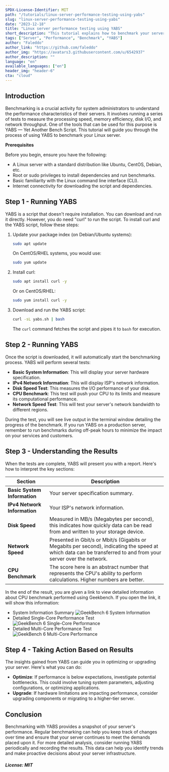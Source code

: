 ```yaml
---
SPDX-License-Identifier: MIT
path: "/tutorials/linux-server-performance-testing-using-yabs"
slug: "linux-server-performance-testing-using-yabs"
date: "2023-12-18"
title: "Linux server performance testing using YABS"
short_description: "This tutorial explains how to benchmark your server using 'Yet Another Benchmark Script' (YABS)."
tags: ["Server", "Performance", "Benchmark", "YABS"]
author: "Faleddo"
author_link: "https://github.com/faleddo"
author_img: "https://avatars3.githubusercontent.com/u/6542937"
author_description: ""
language: "en"
available_languages: ["en"]
header_img: "header-6"
cta: "cloud"
---
```


## Introduction

Benchmarking is a crucial activity for system administrators to understand the performance characteristics of their servers. It involves running a series of tests to measure the processing speed, memory efficiency, disk I/O, and network throughput. One of the tools that can be used for this purpose is YABS — Yet Another Bench Script. This tutorial will guide you through the process of using YABS to benchmark your Linux server.

**Prerequisites**

Before you begin, ensure you have the following:

- A Linux server with a standard distribution like Ubuntu, CentOS, Debian, etc.
- Root or sudo privileges to install dependencies and run benchmarks.
- Basic familiarity with the Linux command line interface (CLI).
- Internet connectivity for downloading the script and dependencies.

## Step 1 - Running YABS

YABS is a script that doesn't require installation. You can download and run it directly. However, you do need "curl" to run the script. To install curl and the YABS script, follow these steps:

1. Update your package index (on Debian/Ubuntu systems):
   ```bash
   sudo apt update
   ```
   On CentOS/RHEL systems, you would use:
   ```bash
   sudo yum update
   ```

2. Install curl:
   ```bash
   sudo apt install curl -y
   ```
   Or on CentOS/RHEL:
   ```bash
   sudo yum install curl -y
   ```

3. Download and run the YABS script:
   ```bash
   curl -sL yabs.sh | bash
   ```
   The `curl` command fetches the script and pipes it to `bash` for execution.

## Step 2 - Running YABS

Once the script is downloaded, it will automatically start the benchmarking process. YABS will perform several tests:

- **Basic System Information**: This will display your server hardware specification.
- **IPv4 Network Information**: This will display ISP's network information.
- **Disk Speed Test**: This measures the I/O performance of your disk.
- **CPU Benchmark**: This test will push your CPU to its limits and measure its computational performance.
- **Network Speed Test**: This will test your server's network bandwidth to different regions.

During the test, you will see live output in the terminal window detailing the progress of the benchmark. If you run YABS on a production server, remember to run benchmarks during off-peak hours to minimize the impact on your services and customers.

## Step 3 - Understanding the Results

When the tests are complete, YABS will present you with a report. Here's how to interpret the key sections:

| Section                      | Description                        |
| ---------------------------- | ---------------------------------- |
| **Basic System Information** | Your server specification summary. |
| **IPv4 Network Information** | Your ISP's network information.    |
| **Disk Speed**               | Measured in MB/s (Megabytes per second), this indicates how quickly data can be read from and written to your storage device. |
| **Network Speed**            | Presented in Gbit/s or Mbit/s (Gigabits or Megabits per second), indicating the speed at which data can be transferred to and from your server over the network. |
| **CPU Benchmark**            | The score here is an abstract number that represents the CPU's ability to perform calculations. Higher numbers are better. |

In the end of the result, you are given a link to view detailed information about CPU benchmark performed using Geekbench. If you open the link, it will show this information:

- System Information Summary
  ![GeekBench 6 System Information](images/sysinfo-summary.png)
- Detailed Single-Core Performance Test
  ![GeekBench 6 Single-Core Performance](images/single-core.png)
- Detailed Multi-Core Performance Test
  ![GeekBench 6 Multi-Core Performance](images/multi-core.png)

## Step 4 - Taking Action Based on Results

The insights gained from YABS can guide you in optimizing or upgrading your server. Here's what you can do:

- **Optimize**: If performance is below expectations, investigate potential bottlenecks. This could involve tuning system parameters, adjusting configurations, or optimizing applications.
- **Upgrade**: If hardware limitations are impacting performance, consider upgrading components or migrating to a higher-tier server.

## Conclusion

Benchmarking with YABS provides a snapshot of your server's performance. Regular benchmarking can help you keep track of changes over time and ensure that your server continues to meet the demands placed upon it. For more detailed analysis, consider running YABS periodically and recording the results. This data can help you identify trends and make proactive decisions about your server infrastructure.

##### License: MIT

<!--
Contributor's Certificate of Origin
By making a contribution to this project, I certify that:
(a) The contribution was created in whole or in part by me and I have
    the right to submit it under the license indicated in the file; or
(b) The contribution is based upon previous work that, to the best of my
    knowledge, is covered under an appropriate license and I have the
    right under that license to submit that work with modifications,
    whether created in whole or in part by me, under the same license
    (unless I am permitted to submit under a different license), as
    indicated in the file; or
(c) The contribution was provided directly to me by some other person
    who certified (a), (b) or (c) and I have not modified it.
(d) I understand and agree that this project and the contribution are
    public and that a record of the contribution (including all personal
    information I submit with it, including my sign-off) is maintained
    indefinitely and may be redistributed consistent with this project
    or the license(s) involved.
Signed-off-by: Faleddo mail@faleddo.com
-->
